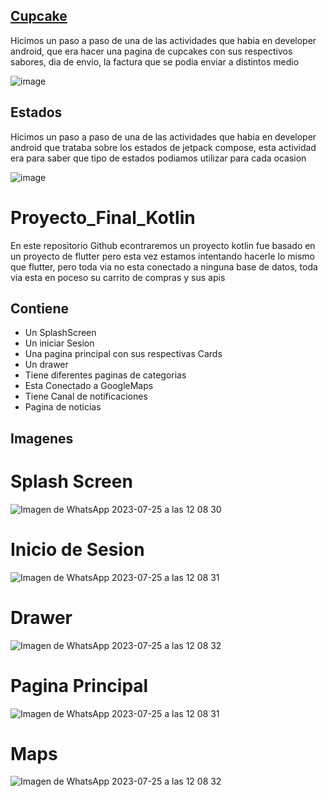 ## [Cupcake](Cupcake)
Hicimos un paso a paso de una de las actividades que habia en  developer android, que era hacer una pagina de cupcakes con sus respectivos sabores, dia de envio, la factura que se podia enviar a distintos medio 

![image](https://github.com/FelipeCortesCorrea/Proyecto_Final_Kotlin/assets/110576497/37529a7f-7dac-43b4-8457-06c2b0d730fc)

## Estados
Hicimos un paso a paso de una de las actividades que habia en developer android que trataba sobre los estados de jetpack compose, esta actividad era para saber que tipo de estados podiamos utilizar para cada ocasion

![image](https://github.com/FelipeCortesCorrea/Proyecto_Final_Kotlin/assets/110576497/b7ff921b-28fb-4223-82c8-1e19c2f3bab2)


# Proyecto_Final_Kotlin
En este repositorio Github econtraremos un proyecto kotlin fue basado en un proyecto de flutter pero esta vez estamos intentando hacerle lo mismo que flutter, pero toda via no esta conectado a ninguna base de datos, toda via esta en poceso su carrito de compras y sus apis 
## Contiene 
- Un SplashScreen
- Un iniciar Sesion
- Una pagina principal con sus respectivas Cards
- Un drawer
- Tiene diferentes paginas de categorias 
- Esta Conectado a GoogleMaps
- Tiene Canal de notificaciones
- Pagina de noticias
  
## Imagenes 
# Splash Screen
![Imagen de WhatsApp 2023-07-25 a las 12 08 30](https://github.com/FelipeCortesCorrea/Proyecto_Final_Kotlin/assets/110576497/22f6abac-3f59-4f53-8779-cc0cc064b282)
# Inicio de Sesion
![Imagen de WhatsApp 2023-07-25 a las 12 08 31](https://github.com/FelipeCortesCorrea/Proyecto_Final_Kotlin/assets/110576497/e62b1f34-e3ef-43f9-af7e-4c1330996c23)
# Drawer
![Imagen de WhatsApp 2023-07-25 a las 12 08 32](https://github.com/FelipeCortesCorrea/Proyecto_Final_Kotlin/assets/110576497/34199204-997d-4b40-a69d-0e9288ccf342)
# Pagina Principal
![Imagen de WhatsApp 2023-07-25 a las 12 08 31](https://github.com/FelipeCortesCorrea/Proyecto_Final_Kotlin/assets/110576497/c6350e58-9f9d-469c-9922-2024380ce593)
# Maps
![Imagen de WhatsApp 2023-07-25 a las 12 08 32](https://github.com/FelipeCortesCorrea/Proyecto_Final_Kotlin/assets/110576497/de64c3bf-7e81-4867-b17c-1c722157c7e2)











